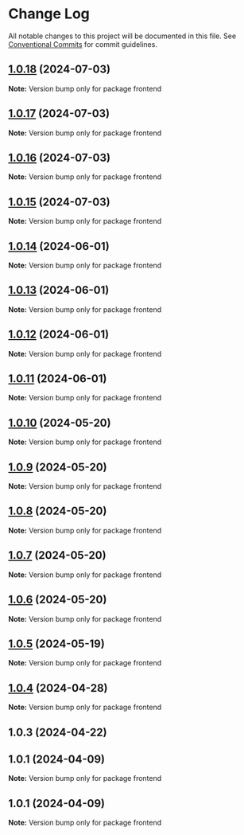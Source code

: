 # Change Log

All notable changes to this project will be documented in this file.
See [Conventional Commits](https://conventionalcommits.org) for commit guidelines.

## [1.0.18](https://github.com/Kallenju/notes/compare/frontend@1.0.17...frontend@1.0.18) (2024-07-03)

**Note:** Version bump only for package frontend





## [1.0.17](https://github.com/Kallenju/notes/compare/frontend@1.0.16...frontend@1.0.17) (2024-07-03)

**Note:** Version bump only for package frontend





## [1.0.16](https://github.com/Kallenju/notes/compare/frontend@1.0.15...frontend@1.0.16) (2024-07-03)

**Note:** Version bump only for package frontend





## [1.0.15](https://github.com/Kallenju/notes/compare/frontend@1.0.14...frontend@1.0.15) (2024-07-03)

**Note:** Version bump only for package frontend





## [1.0.14](https://github.com/Kallenju/notes/compare/frontend@1.0.13...frontend@1.0.14) (2024-06-01)

**Note:** Version bump only for package frontend





## [1.0.13](https://github.com/Kallenju/notes/compare/frontend@1.0.12...frontend@1.0.13) (2024-06-01)

**Note:** Version bump only for package frontend





## [1.0.12](https://github.com/Kallenju/notes/compare/frontend@1.0.11...frontend@1.0.12) (2024-06-01)

**Note:** Version bump only for package frontend





## [1.0.11](https://github.com/Kallenju/notes/compare/frontend@1.0.8...frontend@1.0.11) (2024-06-01)

**Note:** Version bump only for package frontend





## [1.0.10](https://github.com/Kallenju/notes/compare/frontend@1.0.8...frontend@1.0.10) (2024-05-20)

**Note:** Version bump only for package frontend





## [1.0.9](https://github.com/Kallenju/notes/compare/frontend@1.0.8...frontend@1.0.9) (2024-05-20)

**Note:** Version bump only for package frontend





## [1.0.8](https://github.com/Kallenju/notes/compare/frontend@1.0.7...frontend@1.0.8) (2024-05-20)

**Note:** Version bump only for package frontend





## [1.0.7](https://github.com/Kallenju/notes/compare/frontend@1.0.6...frontend@1.0.7) (2024-05-20)

**Note:** Version bump only for package frontend





## [1.0.6](https://github.com/Kallenju/notes/compare/frontend@1.0.5...frontend@1.0.6) (2024-05-20)

**Note:** Version bump only for package frontend





## [1.0.5](https://github.com/Kallenju/notes/compare/frontend@1.0.4...frontend@1.0.5) (2024-05-19)

**Note:** Version bump only for package frontend





## [1.0.4](https://github.com/Kallenju/notes/compare/frontend@1.0.3...frontend@1.0.4) (2024-04-28)

**Note:** Version bump only for package frontend





## 1.0.3 (2024-04-22)



## 1.0.1 (2024-04-09)

**Note:** Version bump only for package frontend





## 1.0.1 (2024-04-09)

**Note:** Version bump only for package frontend
